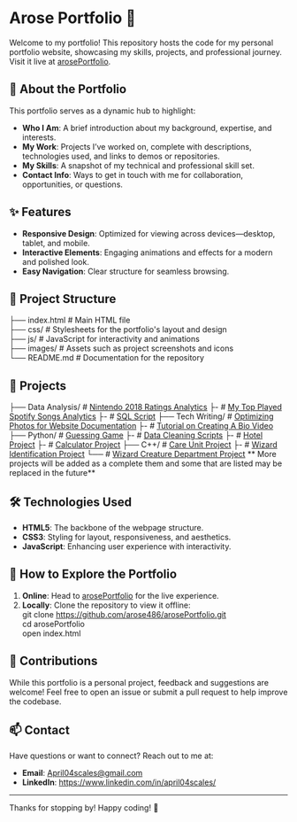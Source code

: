 # Arose Portfolio 🌟  
Welcome to my portfolio! This repository hosts the code for my personal portfolio website, showcasing my skills, projects, and professional journey. Visit it live at [arosePortfolio](https://arose486.github.io/arosePortfolio/).  

## 🚀 About the Portfolio  
This portfolio serves as a dynamic hub to highlight:  
- **Who I Am**: A brief introduction about my background, expertise, and interests.  
- **My Work**: Projects I’ve worked on, complete with descriptions, technologies used, and links to demos or repositories.  
- **My Skills**: A snapshot of my technical and professional skill set.  
- **Contact Info**: Ways to get in touch with me for collaboration, opportunities, or questions.  

## ✨ Features  
- **Responsive Design**: Optimized for viewing across devices—desktop, tablet, and mobile.  
- **Interactive Elements**: Engaging animations and effects for a modern and polished look.  
- **Easy Navigation**: Clear structure for seamless browsing.  

## 📂 Project Structure  
├── index.html        # Main HTML file  
├── css/              # Stylesheets for the portfolio's layout and design  
├── js/               # JavaScript for interactivity and animations  
├── images/           # Assets such as project screenshots and icons  
└── README.md         # Documentation for the repository  

## 📂 Projects
├── Data Analysis/  # [Nintendo 2018 Ratings Analytics](https://github.com/arose486/Nintendo-2018-Ratings-Analytics)
├-                   # [My Top Played Spotify Songs Analytics](https://github.com/arose486/My-Top-Played-Spotify-Songs-Analytics)
├-                   # [SQL Script](https://arose486.github.io/arosePortfolio/assets/annricebooksscript.pdf)
├── Tech Writing/   # [Optimizing Photos for Website Documentation](https://arose486.github.io/arosePortfolio/assets/OptimizingPhotosforyourWebsiteArticle.pdf)
├-                  # [Tutorial on Creating A Bio Video](https://arose486.github.io/arosePortfolio/assets/BioVideoTutorial.pdf)
├── Python/         # [Guessing Game](https://arose486.github.io/arosePortfolio/assets/guessinggame.py.pdf)
├-                   # [Data Cleaning Scripts](https://github.com/arose486/Data-Cleaning-Scripts)
├-                   # [Hotel Project](https://github.com/arose486/Hotel-Project)
├-                   # [Calculator Project](https://arose486.github.io/arosePortfolio/assets/calculator.py.pdf)
├── C++/            # [Care Unit Project](https://arose486.github.io/arosePortfolio/assets/careunit.cpp)
├-                  # [Wizard Identification Project](https://github.com/arose486/Wizard-Identification-Project)
└──                # [Wizard Creature Department Project](https://github.com/arose486/Wizard-Creature-Department-Project)
** More projects will be added as a complete them and some that are listed may be replaced in the future**

## 🛠️ Technologies Used  
- **HTML5**: The backbone of the webpage structure.  
- **CSS3**: Styling for layout, responsiveness, and aesthetics.  
- **JavaScript**: Enhancing user experience with interactivity.  

## 🌟 How to Explore the Portfolio  
1. **Online**: Head to [arosePortfolio](https://arose486.github.io/arosePortfolio/) for the live experience.  
2. **Locally**: Clone the repository to view it offline:  
git clone https://github.com/arose486/arosePortfolio.git  
cd arosePortfolio  
open index.html  

## 🤝 Contributions  
While this portfolio is a personal project, feedback and suggestions are welcome! Feel free to open an issue or submit a pull request to help improve the codebase.  

## 📫 Contact  
Have questions or want to connect? Reach out to me at:  
- **Email**: April04scales@gmail.com  
- **LinkedIn**: https://www.linkedin.com/in/april04scales/
---

Thanks for stopping by! Happy coding! 🚀  


<!---
arose486/arose486 is a ✨ special ✨ repository because its `README.md` (this file) appears on your GitHub profile.
You can click the Preview link to take a look at your changes.
--->
